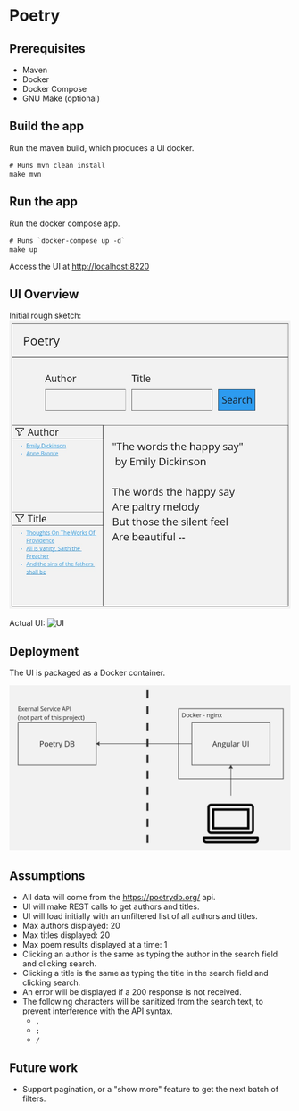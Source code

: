 # Poetry


## Prerequisites

* Maven
* Docker
* Docker Compose
* GNU Make (optional)

## Build the app

Run the maven build, which produces a UI docker.

```
# Runs mvn clean install
make mvn
```

## Run the app

Run the docker compose app.

```
# Runs `docker-compose up -d`
make up
```

Access the UI at [http://localhost:8220](http://localhost:8220)

## UI Overview
Initial rough sketch:
![UI Sketch](./images/ui-sketch.jpg)

Actual UI:
![UI](./images/ui.jpg)

## Deployment
The UI is packaged as a Docker container.

![Deployment](./images/deployment.jpg)

## Assumptions

* All data will come from the https://poetrydb.org/ api.
* UI will make REST calls to get authors and titles.
* UI will load initially with an unfiltered list of all authors and titles.
* Max authors displayed: 20
* Max titles displayed: 20
* Max poem results displayed at a time: 1
* Clicking an author is the same as typing the author in the search field and clicking search.
* Clicking a title is the same as typing the title in the search field and clicking search.
* An error will be displayed if a 200 response is not received.
* The following characters will be sanitized from the search text, to prevent interference with the API syntax.
    - `,`
    - `;`
    - `/`

## Future work

- Support pagination, or a "show more" feature to get the next batch of filters.
